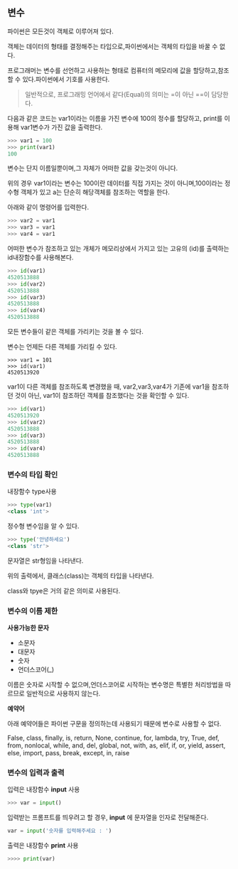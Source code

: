 ## 변수

파이썬은 모든것이 객체로 이루어져 있다.

객체는 데이터의 형태를 결정해주는 타입으로,파이썬에서는 객체의 타입을 바꿀 수 없다.

프로그래머는 변수를 선언하고 사용하는 형태로 컴퓨터의 메모리에 값을 할당하고,참조할 수 있다.파이썬에서 기호를 사용한다.

> 일반적으로, 프로그래밍 언어에서 같다(Equal)의 의미는 =이 아닌 ==이 담당한다.

다음과 같은 코드는 var1이라는 이름을 가진 변수에 100의 정수를 할당하고, print를 이용해 var1변수가 가진 값을 출력한다.

```python
>>> var1 = 100
>>> print(var1)
100
```

변수는 단지 이름일뿐이며,그 자체가 어떠한 값을 갖는것이 아니다.

위의 경우 var1이라는 변수는 100이란 데이터를 직접 가지는 것이 아니며,100이라는 정수형 객체가 있고 a는 단순히 해당객체를 참조하는 역할을 한다.

아래와 같이 명령어를 입력한다.

```python
>>> var2 = var1
>>> var3 = var1
>>> var4 = var1
```

어떠한 변수가 참조하고 있는 개체가 메모리상에서 가지고 있는 고유의 (id)를 출력하는 id내장함수를 사용해본다.

```python
>>> id(var1)
4520513888
>>> id(var2)
4520513888
>>> id(var3)
4520513888
>>> id(var4)
4520513888
```

모든 변수들이 같은 객체를 가리키는 것을 볼 수 있다.

변수는 언제든 다른 객체를 가리킬 수 있다.

```
>>> var1 = 101
>>> id(var1)
4520513920
```

var1이 다른 객체를 참조하도록 변경했을 때, var2,var3,var4가 기존에 var1을 참조하던 것이 아닌, var1이 참조하던 객체를 참조했다는 것을 확인할 수 있다.

```python
>>> id(var1)
4520513920
>>> id(var2)
4520513888
>>> id(var3)
4520513888
>>> id(var4)
4520513888
```

###  변수의 타입 확인

내장함수 type사용

```python
>>> type(var1)
<class 'int'>
```

정수형 변수임을 알 수 있다.

```python
>>> type('안녕하세요')
<class 'str'>
```

문자열은 str형임을 나타낸다.

위의 출력에서, 클래스(class)는 객체의 타입을 나타낸다.

class와 tpye은 거의 같은 의미로 사용된다.

### 변수의 이름 제한

**사용가능한 문자**

- 소문자
- 대문자
- 숫자
- 언더스코어(_)

이름은 숫자로 시작할 수 없으며,언더스코어로 시작하는 변수명은 특별한 처리방법을 따르므로 일반적으로 사용하지 않는다.

**예약어**

아래 예약어들은 파이썬 구문을 정의하는데 사용되기 때문에 변수로 사용할 수 없다.

False, class, finally, is, return,
None, continue, for, lambda, try,
True, def, from, nonlocal, while,
and, del, global, not, with,
as, elif, if, or, yield,
assert, else, import, pass,
break, except, in, raise

### 변수의 입력과 출력

입력은 내장함수 **input** 사용

```python
>>> var = input()
```

입력받는 프롬프트를 띄우려고 할 경우, **input** 에 문자열을 인자로 전달해준다.

```python
var = input('숫자를 입력해주세요 : ')
```

출력은 내장함수 **print** 사용

```python
>>>> print(var)
```

